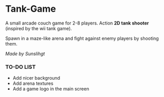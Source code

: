 # Tank-Game
A small arcade couch game for 2-8 players. Action **2D tank shooter** (inspired by the wii tank game).

Spawn in a maze-like arena and fight against enemy players by shooting them.

*Made by Sunslihgt*

### TO-DO LIST
- Add nicer background
- Add arena textures
- Add a game logo in the main screen